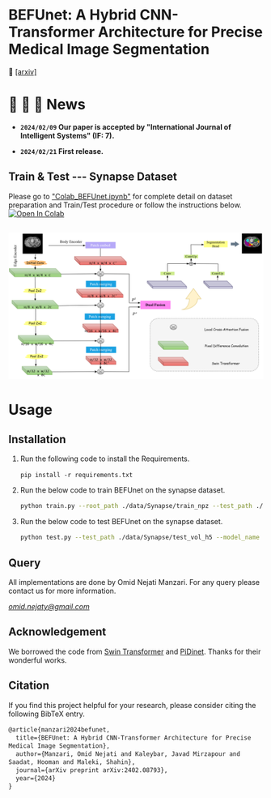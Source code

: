 # BEFUnet: A Hybrid CNN-Transformer Architecture for Precise Medical Image Segmentation

:closed_book: [[arxiv]](https://arxiv.org/abs/2402.08793)

# :tada: :tada: :tada: News

- **`2024/02/09` Our paper is accepted by "International Journal of Intelligent Systems" (IF: 7).**

- **`2024/02/21` First release.**


## Train & Test --- Synapse Dataset
Please go to ["Colab_BEFUnet.ipynb"](https://github.com/Omid-Nejati/BEFUnet/blob/main/Colab_BEFUnet.ipynb) for complete detail on dataset preparation and Train/Test procedure or follow the instructions below. [![Open In Colab](https://colab.research.google.com/assets/colab-badge.svg)](https://colab.research.google.com/drive/111rqGXSHQ6v6grXuA3VyhWBxZkNtGZrz?usp=sharing)

## 

![images](Figures/model.png)

# Usage
## Installation
1) Run the following code to install the Requirements.

    `pip install -r requirements.txt`

2) Run the below code to train BEFUnet on the synapse dataset.

    ```bash
    python train.py --root_path ./data/Synapse/train_npz --test_path ./data/Synapse/test_vol_h5  --model_name BEFUnet --batch_size 10 --eval_interval 20 --max_epochs 500 
   ```

3) Run the below code to test BEFUnet on the synapse dataset.
    ```bash
    python test.py --test_path ./data/Synapse/test_vol_h5 --model_name BEFUnet --is_savenii --model_weight 
    ```
## Query 
All implementations are done by Omid Nejati Manzari. For any query please contact us for more information.

[*omid.nejaty@gmail.com*](mailto:omid.nejaty@gmail.com)

## Acknowledgement
We borrowed the code from [Swin Transformer](https://github.com/microsoft/Swin-Transformer) and [PiDinet](https://github.com/hellozhuo/pidinet). Thanks for their wonderful works.


## Citation
If you find this project helpful for your research, please consider citing the following BibTeX entry.
```
@article{manzari2024befunet,
  title={BEFUnet: A Hybrid CNN-Transformer Architecture for Precise Medical Image Segmentation},
  author={Manzari, Omid Nejati and Kaleybar, Javad Mirzapour and Saadat, Hooman and Maleki, Shahin},
  journal={arXiv preprint arXiv:2402.08793},
  year={2024}
}
```

